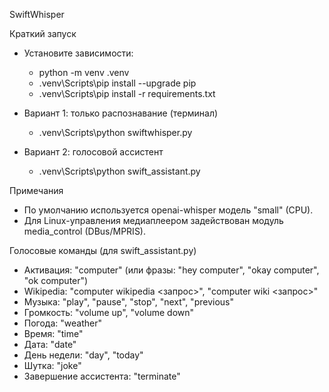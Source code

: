 SwiftWhisper

Краткий запуск
- Установите зависимости:
  - python -m venv .venv
  - .venv\Scripts\pip install --upgrade pip
  - .venv\Scripts\pip install -r requirements.txt

- Вариант 1: только распознавание (терминал)
  - .venv\Scripts\python swiftwhisper.py

- Вариант 2: голосовой ассистент
  - .venv\Scripts\python swift_assistant.py

Примечания
- По умолчанию используется openai-whisper модель "small" (CPU).
- Для Linux-управления медиаплеером задействован модуль media_control (DBus/MPRIS).

Голосовые команды (для swift_assistant.py)
- Активация: "computer" (или фразы: "hey computer", "okay computer", "ok computer")
- Wikipedia: "computer wikipedia <запрос>", "computer wiki <запрос>"
- Музыка: "play", "pause", "stop", "next", "previous"
- Громкость: "volume up", "volume down"
- Погода: "weather"
- Время: "time"
- Дата: "date"
- День недели: "day", "today"
- Шутка: "joke"
- Завершение ассистента: "terminate"

